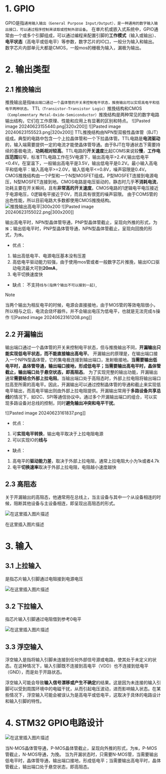 # 1. GPIO

GPIO是指`通用输入输出（General Purpose Input/Output），是一种通用的数字输入输出接口，可以通过程序控制来读取或控制外部设备`。
在单片机或嵌入式系统中，GPIO通常由一个或多个引脚组成，可以通过编程来配置引脚的**工作模式**（输入或输出）、**电平状态**（高电平或低电平）等参数，数字芯片的IO口，一般分为输入和输出。数字芯片内部单元大都是CMOS，一般mos的栅极为输入，漏极为输出。
# 2. 输出类型

## 2.1 推挽输出

推挽输出是指`输出端口通过一个晶体管的开关来控制电平状态，推挽输出可以实现高电平和低电平两种状态。`
TTL`（Transistor-Transistor Logic）`推挽结构和CMOS`（Complementary Metal-Oxide-Semiconductor）`推挽结构是两种常见的数字电路输出结构，它们在工作原理、性能和应用上有显著的区别和特点。
![[Pasted image 20240623155440.png|320x200]] ![[Pasted image 20240623155523.png|320x200]]
TTL推挽结构由NPN型双极性晶体管（BJT）组成。典型的电路中包含一个上拉晶体管和一个下拉晶体管。TTL电路是**电流驱动**的，输入端需要提供一定的电流才能使晶体管导通。由于BJT在导通状态下需要持续的基极电流，**功耗相对较高**。TTL电路的**开关速度**比起COMS来说较**慢**，**工作电压范围**较窄，标准TTL电路工作在5V电源下，输出高电平>2.4V,输出低电平<0.4V。在室温下，一般输出高电平是3.5V，输出低电平是0.2V。最小输入高电平和低电平：输入高电平>=2.0V，输入低电平<=0.8V，噪声容限是0.4V。
CMOS推挽结构由一个P型和一个N型MOSFET组成。P型MOSFET连接到电源电压，N型MOSFET连接到地。CMOS电路是电压驱动的，静态时几乎**不消耗电流**，功耗主要在开关瞬间，且有**非常高的开关速度**。CMOS电路的1逻辑电平电压接近于电源电压，0逻辑电平接近于0V，而且具有很宽的噪声容限。
由于COMS管的出色性能，所以目前电路大多数都使用CMOS推挽结构。
![推挽输出高电平|300x200](https://developer.qcloudimg.com/http-save/yehe-9445747/db53e6afe85940c6a1117a6c02fbbe14.png) ![[Pasted image 20240623155022.png|300x200]]

输出高电平时，NPN型晶体管导通，PNP型晶体管截止，呈现向外推的形式，为`推`；输出低电平时，PNP型晶体管导通，NPN型晶体管截止，呈现向回挽的形式，为`挽`。

- 优点：
1. 输出高低电平、电源电压基本没有压差
2. 高低电平驱动能力较强，由于使用mos管或者一般数字芯片推挽，输出IO口驱动电流最大可到**20mA**，
3. 电平切换速度快

- 缺点： 不支持`线与(指俩个输出不可以接到一起)`,

>[!NOTE] 
>当两个输出为相反电平的时候，电源会直接接地，由于MOS管的等效电阻很小，所以相与之后，电流会烧坏器件。并不会输出电压为低电平，也就是无法完成`与`操作
![[Pasted image 20240623161208.png]]
## 2.2 开漏输出

输出端口通过一个晶体管的开关来控制电平状态，但与推挽输出不同，**开漏输出只能实现低电平状态，而不能直接输出高电平**。
开漏输出的原理是，在输出端口接入一个NPN型晶体管，它的集电极连接到输出端口，发射极接地。**当需要输出低电平时，晶体管导通，输出端口接地，形成低电平；当需要输出高电平时，晶体管截止，输出端口处于悬空状态，即高阻态**。
为了实现完整的输出功能，开漏输出通常**需要结合外部上拉电阻**。当输出端口处于高阻态时，外部上拉电阻将输出端口拉高至所需的高电平。因此，开漏输出可以通过控制晶体管的导通和截止来实现低电平输出，而高电平输出则由外部上拉电阻提供。开漏输出常用于**多路设备共享总线**的情况下，如I2C、SPI等通信协议中。通过多个开漏输出端口的组合，可以实现多路设备对总线的控制，同时**避免输出冲突和电平干扰**。

![[Pasted image 20240623161837.png]]

- 优点：
1. 可**实现电平转换**，输出电平取决于上拉电阻电源
2. 可以实现IO的**线与**

- 缺点：
1. 高电平的**驱动能力差**，取决于外部上拉电阻，通常上拉电阻大小为1k或者4.7k
2. 电平**切换速率**取决于外部上拉电阻，电阻越小速度越快

## 2.3 高阻态

关于开漏输出的高阻态，他通常用在总线上，当主设备与其中一个从设备相连的时候，阻断其他设备与主设备相连，即呈现出高阻态的形式。

![在这里插入图片描述](https://developer.qcloudimg.com/http-save/yehe-9445747/bd399397719daf8985ce5e7c4402bb5e.png)

在这里插入图片描述

# 3. 输入

## 3.1 上拉输入

是指芯片输入引脚通过电阻接到电源电压

![在这里插入图片描述](https://developer.qcloudimg.com/http-save/yehe-9445747/85c7fa895098da18cd2e35572b2e627f.png)


## 3.2 下拉输入

指芯片输入引脚通过电阻借到参考0电平

![在这里插入图片描述](https://developer.qcloudimg.com/http-save/yehe-9445747/8ac75b21753b1f9e4d34ee8077716402.png)


## 3.3 浮空输入

浮空输入是指将输入引脚未连接到任何外部信号源或电路，使其处于未定义的状态。在这种情况下，输入引脚既不连接到高电平（VDD）也不连接到低电平（GND），而是处于开路状态。

浮空输入可能会导致**输入信号漂移或产生不确定**的结果。这是因为未连接的输入引脚可以受到周围环境中的电磁干扰，从而引起电压波动，进而影响输入状态。在某些情况下，浮空输入可能会被误认为是高电平或低电平，这取决于具体的电路设计和输入引脚的特性。

# 4. STM32 GPIO电路设计

![在这里插入图片描述](https://developer.qcloudimg.com/http-save/yehe-9445747/d8c7b45c70aafb8701932697823b4a21.png)

当N-MOS晶体管导通，P-MOS晶体管截止，呈现向外推的形式，为`推`，P-MOS管截止，N-MOS导通，为挽。 当为开漏状态时，只需要N-MOS管，当需要输出低电平时，晶体管导通，输出端口接地，形成低电平；当需要输出高电平时，晶体管截止，输出端口处于悬空状态，即高阻态。